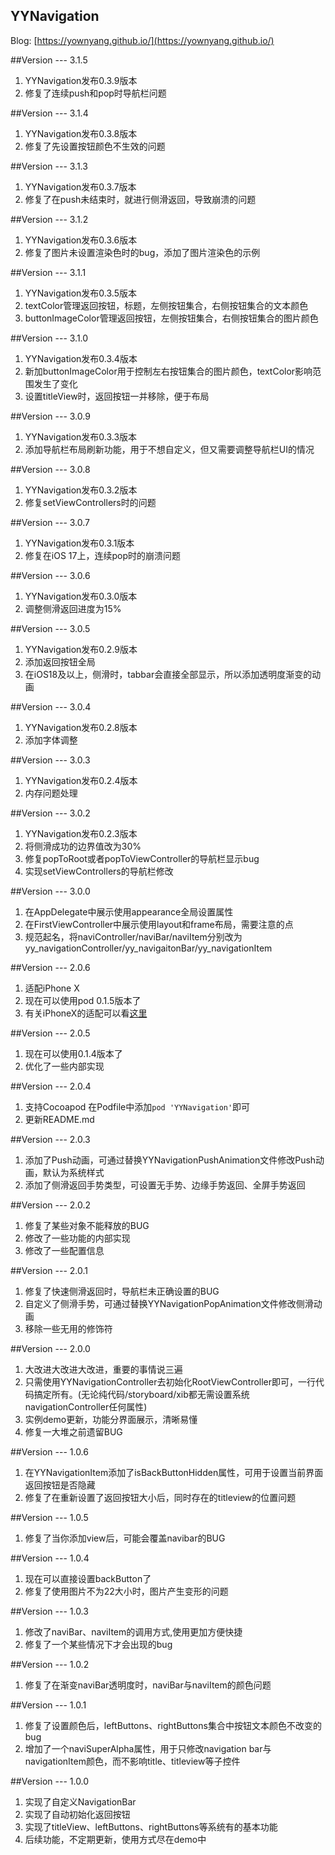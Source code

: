 YYNavigation
------
Blog: [https://yownyang.github.io/](https://yownyang.github.io/)

##Version --- 3.1.5
1. YYNavigation发布0.3.9版本
2. 修复了连续push和pop时导航栏问题

##Version --- 3.1.4
1. YYNavigation发布0.3.8版本
2. 修复了先设置按钮颜色不生效的问题

##Version --- 3.1.3
1. YYNavigation发布0.3.7版本
2. 修复了在push未结束时，就进行侧滑返回，导致崩溃的问题

##Version --- 3.1.2
1. YYNavigation发布0.3.6版本
2. 修复了图片未设置渲染色时的bug，添加了图片渲染色的示例

##Version --- 3.1.1
1. YYNavigation发布0.3.5版本
2. textColor管理返回按钮，标题，左侧按钮集合，右侧按钮集合的文本颜色
3. buttonImageColor管理返回按钮，左侧按钮集合，右侧按钮集合的图片颜色

##Version --- 3.1.0
1. YYNavigation发布0.3.4版本
2. 新加buttonImageColor用于控制左右按钮集合的图片颜色，textColor影响范围发生了变化
3. 设置titleView时，返回按钮一并移除，便于布局

##Version --- 3.0.9
1. YYNavigation发布0.3.3版本
2. 添加导航栏布局刷新功能，用于不想自定义，但又需要调整导航栏UI的情况

##Version --- 3.0.8
1. YYNavigation发布0.3.2版本
2. 修复setViewControllers时的问题

##Version --- 3.0.7
1. YYNavigation发布0.3.1版本
2. 修复在iOS 17上，连续pop时的崩溃问题

##Version --- 3.0.6
1. YYNavigation发布0.3.0版本
2. 调整侧滑返回进度为15%

##Version --- 3.0.5
1. YYNavigation发布0.2.9版本
2. 添加返回按钮全局
3. 在iOS18及以上，侧滑时，tabbar会直接全部显示，所以添加透明度渐变的动画

##Version --- 3.0.4
1. YYNavigation发布0.2.8版本
2. 添加字体调整

##Version --- 3.0.3
1. YYNavigation发布0.2.4版本
2. 内存问题处理

##Version --- 3.0.2
1. YYNavigation发布0.2.3版本
2. 将侧滑成功的边界值改为30%
3. 修复popToRoot或者popToViewController的导航栏显示bug
4. 实现setViewControllers的导航栏修改

##Version --- 3.0.0
1. 在AppDelegate中展示使用appearance全局设置属性
2. 在FirstViewController中展示使用layout和frame布局，需要注意的点
3. 规范起名，将naviController/naviBar/naviItem分别改为yy_navigationController/yy_navigaitonBar/yy_navigationItem

##Version --- 2.0.6
1. 适配iPhone X
2. 现在可以使用pod 0.1.5版本了
3. 有关iPhoneX的适配可以看[这里](https://yownyang.github.io/2017/09/17/AdaptationiPhoneX/#more)

##Version --- 2.0.5 
1. 现在可以使用0.1.4版本了
2. 优化了一些内部实现

##Version --- 2.0.4
1. 支持Cocoapod 在Podfile中添加`pod 'YYNavigation'`即可
2. 更新README.md

##Version --- 2.0.3  
1. 添加了Push动画，可通过替换YYNavigationPushAnimation文件修改Push动画，默认为系统样式  
2. 添加了侧滑返回手势类型，可设置无手势、边缘手势返回、全屏手势返回

##Version --- 2.0.2
1. 修复了某些对象不能释放的BUG  
2. 修改了一些功能的内部实现  
3. 修改了一些配置信息

##Version --- 2.0.1
1. 修复了快速侧滑返回时，导航栏未正确设置的BUG  
2. 自定义了侧滑手势，可通过替换YYNavigationPopAnimation文件修改侧滑动画  
3. 移除一些无用的修饰符

##Version --- 2.0.0
1. 大改进大改进大改进，重要的事情说三遍  
2. 只需使用YYNavigationController去初始化RootViewController即可，一行代码搞定所有。(无论纯代码/storyboard/xib都无需设置系统navigationController任何属性)  
3. 实例demo更新，功能分界面展示，清晰易懂  
4. 修复一大堆之前遗留BUG

##Version --- 1.0.6
1. 在YYNavigationItem添加了isBackButtonHidden属性，可用于设置当前界面返回按钮是否隐藏  
2. 修复了在重新设置了返回按钮大小后，同时存在的titleview的位置问题

##Version --- 1.0.5
1. 修复了当你添加view后，可能会覆盖navibar的BUG

##Version --- 1.0.4
1. 现在可以直接设置backButton了  
2. 修复了使用图片不为22大小时，图片产生变形的问题

##Version --- 1.0.3
1. 修改了naviBar、naviItem的调用方式,使用更加方便快捷  
2. 修复了一个某些情况下才会出现的bug

##Version --- 1.0.2
1. 修复了在渐变naviBar透明度时，naviBar与naviItem的颜色问题

##Version --- 1.0.1  
1. 修复了设置颜色后，leftButtons、rightButtons集合中按钮文本颜色不改变的bug  
2. 增加了一个naviSuperAlpha属性，用于只修改navigation bar与navigationItem颜色，而不影响title、titleview等子控件

##Version --- 1.0.0
1. 实现了自定义NavigationBar  
2. 实现了自动初始化返回按钮  
3. 实现了titleView、leftButtons、rightButtons等系统有的基本功能  
4. 后续功能，不定期更新，使用方式尽在demo中
